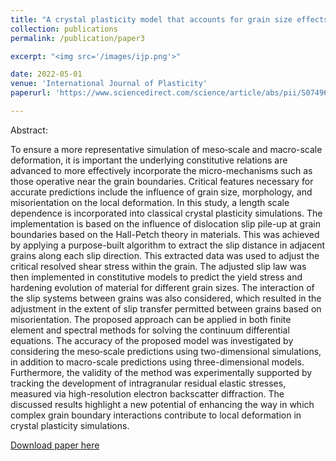 ```yaml
---
title: "A crystal plasticity model that accounts for grain size effects and slip system interactions on the deformation of austenitic stainless steels"
collection: publications
permalink: /publication/paper3

excerpt: "<img src='/images/ijp.png'>"

date: 2022-05-01
venue: 'International Journal of Plasticity'
paperurl: 'https://www.sciencedirect.com/science/article/abs/pii/S0749641922000341'

---
```

Abstract:

To ensure a more representative simulation of meso‑scale and macro-scale deformation, it is important the underlying constitutive relations are advanced to more effectively incorporate the micro-mechanisms such as those operative near the grain boundaries. Critical features necessary for accurate predictions include the influence of grain size, morphology, and misorientation on the local deformation. In this study, a length scale dependence is incorporated into classical crystal plasticity simulations. The implementation is based on the influence of dislocation slip pile-up at grain boundaries based on the Hall-Petch theory in materials. This was achieved by applying a purpose-built algorithm to extract the slip distance in adjacent grains along each slip direction. This extracted data was used to adjust the critical resolved shear stress within the grain. The adjusted slip law was then implemented in constitutive models to predict the yield stress and hardening evolution of material for different grain sizes. The interaction of the slip systems between grains was also considered, which resulted in the adjustment in the extent of slip transfer permitted between grains based on misorientation. The proposed approach can be applied in both finite element and spectral methods for solving the continuum differential equations. The accuracy of the proposed model was investigated by considering the meso‑scale predictions using two-dimensional simulations, in addition to macro-scale predictions using three-dimensional models. Furthermore, the validity of the method was experimentally supported by tracking the development of intragranular residual elastic stresses, measured via high-resolution electron backscatter diffraction. The discussed results highlight a new potential of enhancing the way in which complex grain boundary interactions contribute to local deformation in crystal plasticity simulations.

[Download paper here](https://www.sciencedirect.com/science/article/abs/pii/S0308016122002538)

